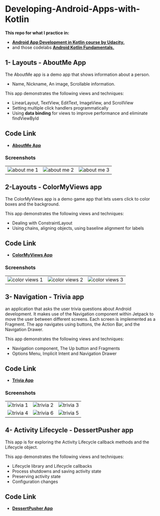 # Developing-Android-Apps-with-Kotlin

__This repo for what I practice in:__ 
* <a href="https://www.udacity.com/course/developing-android-apps-with-kotlin--ud9012" target="_blank">**Android App Development in Kotlin course by Udacity.**</a>  
* and those codelabs <a href="https://codelabs.developers.google.com/android-kotlin-fundamentals/"  target="_blank"> **Android Kotlin Fundamentals.**</a>

## 1- Layouts - AboutMe App
The AboutMe app is a demo app that shows information about a person. 
* Name, Nickname, An image, Scrollable information.

This app demonstrates the following views and techniques:
* LinearLayout, TextView, EditText, ImageView, and ScrollView 
* Setting multiple click handlers programmatically
* Using **data binding** for views to improve performance and eliminate findViewById

## Code Link
* <a href="https://github.com/Hosam11/Developing-Android-Apps-with-Kotlin/tree/main/AboutMe "  target="_blank"> **AboutMe App**</a> 

### Screenshots
|  | | |
| :---: |:---:| :---:|
| ![about me 1](https://user-images.githubusercontent.com/18370055/95278681-08539280-0851-11eb-98e8-ea910c146e14.PNG)  |  ![about me 2](https://user-images.githubusercontent.com/18370055/95278677-0689cf00-0851-11eb-98ce-ad642a9d4a72.PNG)  | ![about me 3](https://user-images.githubusercontent.com/18370055/95278680-07bafc00-0851-11eb-9a96-e7f2c76c28c2.PNG)  |

## 2-Layouts - ColorMyViews app
The ColorMyViews app is a demo game app that lets users click to color boxes and the background.

This app demonstrates the following views and techniques:
* Dealing with ConstraintLayout
* Using chains, aligning objects, using baseline alignment for labels

## Code Link
* <a href="https://github.com/Hosam11/Developing-Android-Apps-with-Kotlin/tree/main/ColorMyViews"  target="_blank"> **ColorMyViews App**</a> 

### Screenshots
|  | | |
| :---: |:---:| :---:|
| ![color views 1](https://user-images.githubusercontent.com/18370055/95279063-00e0b900-0852-11eb-9d60-5ce1ae91c10f.PNG)  |  ![color views 2](https://user-images.githubusercontent.com/18370055/95279066-0211e600-0852-11eb-93e0-e183bc6147c7.PNG)  | ![color views 3](https://user-images.githubusercontent.com/18370055/95279067-0211e600-0852-11eb-8d4d-5200e626b432.PNG) |

## 3- Navigation - Trivia app
an application that asks the user trivia questions about Android development. It makes use of the Navigation component within Jetpack to move the user between different screens. Each screen is implemented as a Fragment. The app navigates using buttons, the Action Bar, and the Navigation Drawer.

This app demonstrates the following views and techniques:
* Navigation component, The Up button and Fragments 
* Options Menu, Implicit Intent and Navigation Drawer

## Code Link
* <a href="https://github.com/Hosam11/Developing-Android-Apps-with-Kotlin/tree/main/Trivia"  target="_blank"> **Trivia App**</a>

### Screenshots
|  | | |
| :---: |:---:| :---:|
| ![trivia 1](https://user-images.githubusercontent.com/18370055/95689289-00f50600-0c10-11eb-99ee-b1c393ca2b80.PNG) | ![trivia 2](https://user-images.githubusercontent.com/18370055/95689290-00f50600-0c10-11eb-8695-fd9de20addf5.PNG)| ![trivia 3](https://user-images.githubusercontent.com/18370055/95689291-018d9c80-0c10-11eb-92a1-d058a410f00b.PNG) |
|![trivia 4](https://user-images.githubusercontent.com/18370055/95689292-018d9c80-0c10-11eb-83ba-58ddbf813732.PNG) | ![trivia 6](https://user-images.githubusercontent.com/18370055/95689288-ffc3d900-0c0f-11eb-93a1-edb9ad0bba47.PNG) | ![trivia 5](https://user-images.githubusercontent.com/18370055/95689293-02263300-0c10-11eb-9df0-f7bdd7aaf7dc.PNG) | 

## 4- Activity Lifecycle - DessertPusher app
This app is for exploring the Activity Lifecycle callback methods and the Lifecycle object.

This app demonstrates the following views and techniques:
* Lifecycle library and Lifecycle callbacks
* Process shutdowns and saving activity state
* Preserving activity state
* Configuration changes

## Code Link
* <a href="https://github.com/Hosam11/Developing-Android-Apps-with-Kotlin/tree/main/DessertPusher"  target="_blank"> **DessertPusher App**</a>





